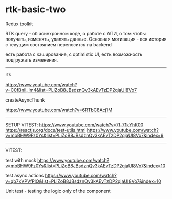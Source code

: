 # rtk-basic-two

Redux toolkit

RTK query - об асинхронном коде, о работе с АПИ, о том чтобы получать, изменять, удалять данные.
Основная мотивация - вся история с текущим состоянием переносится на backend

есть работа с кэширование, с optimistic UI, есть возможность подгружать изменения.

------------------------------------------------------------------------------------------------

rtk

<https://www.youtube.com/watch?v=C0fBnil_Im4&list=PLiZoB8JBsdznQv3kAEvTzDP2qjaUI8Vo7>

createAsyncThunk

<https://www.youtube.com/watch?v=6RTbC8Acj1M>

------------------------------------------------------------------------------------------------

SETUP VITEST:
<https://www.youtube.com/watch?v=7f-71kYhK00>
<https://reactjs.org/docs/test-utils.html>
<https://www.youtube.com/watch?v=mbBHW9Fz0Ys&list=PLiZoB8JBsdznQv3kAEvTzDP2qjaUI8Vo7&index=9>

------------------------------------------------------------------------------------------------

VITEST:

test with mock
<https://www.youtube.com/watch?v=mbBHW9Fz0Ys&list=PLiZoB8JBsdznQv3kAEvTzDP2qjaUI8Vo7&index=10>

test async actions
<https://www.youtube.com/watch?v=qb7xVPVfPlQ&list=PLiZoB8JBsdznQv3kAEvTzDP2qjaUI8Vo7&index=10>


Unit test - testing the logic only of the component